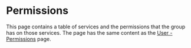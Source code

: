 # Permissions
     
This page contains a table of services and the permissions that the group has on those services. The page has the same content as the [User - Permissions](../../users/detail/user-rights) page.
